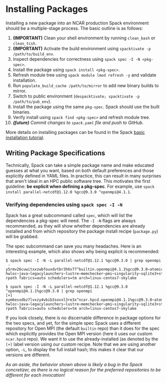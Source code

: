# Installing Packages
Installing a new package into an NCAR production Spack environment should be a multiple-stage process. The basic outline is as follows:

1. **(IMPORTANT)** Clean your shell environment by running `clean_bash` or `clean_tcsh`.
2. **(IMPORTANT)** Activate the build environment using `spacktivate -p /path/to/build_env`.
3. Inspect dependencies for correctness using `spack spec -I -N <pkg-spec>`.
4. Install the package using `spack install <pkg-spec>`.
5. Refresh module tree using `spack module lmod refresh -y` and validate installation.
6. Run `populate_build_cache /path/to/mirror` to add new binary builds to mirror.
7. Switch to public environment (`despacktivate; spacktivate -p /path/to/pub_env`).
8. Install the package using the same `pkg-spec`. Spack should use the built binaries.
9. Verify install using `spack find <pkg-spec>` and refresh module tree.
10. ***(future)** Commit changes to `spack.yaml` file and push to GitHub.*

More details on installing packages can be found in the Spack [basic installation tutorial](https://spack-tutorial.readthedocs.io/en/latest/tutorial_basics.html). 

## Writing Package Specifications
Technically, Spack can take a simple package name and make educated guesses at what you want, based on both default preferences and those explicitly defined in YAML files. In practice, this can result in many surprises that aren't ideal in an HPC public software tree. This motivates the first guideline: **be explicit when defining a pkg-spec**. For example, use `spack install parallel-netcdf@1.12.0 %gcc@9.3.0 ^openmpi@4.1.1`.

### Verifying dependencies using `spack spec -I -N`
Spack has a great subcommand called `spec`, which will list the dependencies a pkg-spec will need. The `-I -N` flags are always recommended, as they will show whether dependencies are already installed and from which repository the package install recipe (`package.py`) will be grabbed.

The spec subcommand can save you many headaches. Here is an interesting example, which also shows why being explicit is recommended:
```
$ spack spec -I -N -L parallel-netcdf@1.12.1 %gcc@9.3.0 | grep openmpi
 -  y5rmv26cuwitxxzwbfouxdvtbr3h6v77^builtin.openmpi@4.1.1%gcc@9.3.0~atomics+cuda~cxx~cxx_exceptions+gpfs~internal-hwloc~java~legacylaunchers~lustre~memchecker~pmi~singularity~sqlite3+static~thread_multiple+vt+wrapper-rpath fabrics=auto schedulers=tm arch=linux-centos7-skylake

$ spack spec -I -N -L parallel-netcdf@1.12.1 %gcc@9.3.0 ^openmpi@4.1.1%gcc@9.3.0 | grep openmpi
[+] xym6esxdbz7lvxzy4vbib3sovxl3re3x^ncar.hpcd.openmpi@4.1.1%gcc@9.3.0~atomics+cuda~cxx~cxx_exceptions+gpfs~internal-hwloc~java~legacylaunchers~lustre~memchecker~pmi~singularity~sqlite3+static~thread_multiple+vt+wrapper-rpath fabrics=auto schedulers=tm arch=linux-centos7-skylake
```
If you look closely, there is no discernable difference in package options for the two specs, and yet, for the simple spec Spack uses a different repository for Open MPI  (the default `builtin` repo) than it does for the spec which explicitly provides the Open MPI version (here it uses our custom `ncar.hpcd` repo).  We want it to use the already-installed (as denoted by the `[+]` label version using our custom recipe. Note that we are using another option, `-L`, to display the full install hash; this makes it clear that our versions are different.

*As an aside, the behavior shown above is likely a bug in the Spack concretizer, as there is no logical reason for the preferred repositories to be different for each invocation!*
